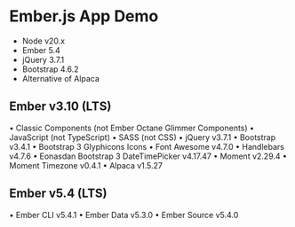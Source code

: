 # Ember.js App Demo
+ Node v20.x
+ Ember 5.4
+ jQuery 3.7.1
+ Bootstrap 4.6.2
+ Alternative of Alpaca


## Ember v3.10 (LTS)
•	Classic Components (not Ember Octane Glimmer Components)
•	JavaScript (not TypeScript)
•	SASS (not CSS)
•	jQuery v3.7.1
•	Bootstrap v3.4.1
•	Bootstrap 3 Glyphicons Icons
•	Font Awesome v4.7.0
•	Handlebars v4.7.6
•	Eonasdan Bootstrap 3 DateTimePicker v4.17.47
•	Moment v2.29.4
•	Moment Timezone v0.4.1
•	Alpaca v1.5.27


## Ember v5.4 (LTS)
•	Ember CLI v5.4.1
•	Ember Data v5.3.0
•	Ember Source v5.4.0